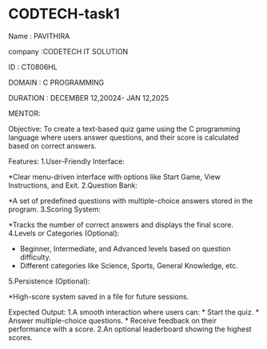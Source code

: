 # CODTECH-task1
Name : PAVITHIRA

company :CODETECH IT SOLUTION

ID : CT0806HL

DOMAIN : C PROGRAMMING

DURATION : DECEMBER 12,20024- JAN 12,2025

MENTOR:

Objective:
To create a text-based quiz game using the C programming language where users answer questions, and their score is calculated based on correct answers.

Features:
1.User-Friendly Interface:

*Clear menu-driven interface with options like Start Game, View Instructions, and Exit.
2.Question Bank:

*A set of predefined questions with multiple-choice answers stored in the program.
3.Scoring System:

*Tracks the number of correct answers and displays the final score.
4.Levels or Categories (Optional):

* Beginner, Intermediate, and Advanced levels based on question difficulty.
* Different categories like Science, Sports, General Knowledge, etc.

5.Persistence (Optional):

*High-score system saved in a file for future sessions.

Expected Output:
    1.A smooth interaction where users can:
        * Start the quiz.
        * Answer multiple-choice questions.
        * Receive feedback on their performance with a score.
    2.An optional leaderboard showing the highest scores.
